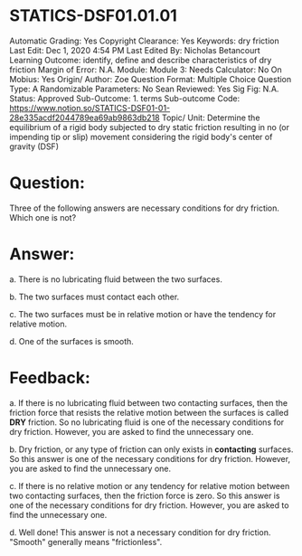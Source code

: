# STATICS-DSF01.01.01

Automatic Grading: Yes
Copyright Clearance: Yes
Keywords: dry friction
Last Edit: Dec 1, 2020 4:54 PM
Last Edited By: Nicholas Betancourt
Learning Outcome: identify, define and describe characteristics of dry friction
Margin of Error: N.A.
Module: Module 3:
Needs Calculator: No
On Mobius: Yes
Origin/ Author: Zoe
Question Format: Multiple Choice
Question Type: A
Randomizable Parameters: No
Sean Reviewed: Yes
Sig Fig: N.A.
Status: Approved
Sub-Outcome: 1. terms
Sub-outcome Code: https://www.notion.so/STATICS-DSF01-01-28e335acdf2044789ea69ab9863db218
Topic/ Unit: Determine the equilibrium of a rigid body subjected to dry static friction resulting in no (or impending tip or slip) movement considering the rigid body's center of gravity (DSF)

# Question:

Three of the following answers are necessary conditions for dry friction.  Which one is not?

# Answer:

a. There is no lubricating fluid between the two surfaces.

b. The two surfaces must contact each other.

c. The two surfaces must be in relative motion or have the tendency for relative motion.

d. One of the surfaces is smooth.

# Feedback:

a. If there is no lubricating fluid between two contacting surfaces, then the friction force that resists the relative motion between the surfaces is called **DRY** friction. So no lubricating fluid is one of the necessary conditions for dry friction. However, you are asked to find the unnecessary one.

b. Dry friction, or any type of friction can only exists in **contacting** surfaces. So this answer is one of the necessary conditions for dry friction. However, you are asked to find the unnecessary one.

c. If there is no relative motion or any tendency for relative motion between two contacting surfaces, then the friction force is zero. So this answer is one of the necessary conditions for dry friction. However, you are asked to find the unnecessary one.

d. Well done! This answer is not a necessary condition for dry friction. "Smooth" generally means "frictionless".